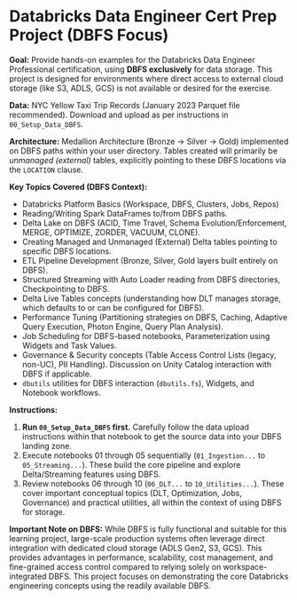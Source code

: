 # Databricks Data Engineer Cert Prep Project (DBFS Focus)

**Goal:** Provide hands-on examples for the Databricks Data Engineer Professional certification, using **DBFS exclusively** for data storage. This project is designed for environments where direct access to external cloud storage (like S3, ADLS, GCS) is not available or desired for the exercise.

**Data:** NYC Yellow Taxi Trip Records (January 2023 Parquet file recommended). Download and upload as per instructions in `00_Setup_Data_DBFS`.

**Architecture:** Medallion Architecture (Bronze -> Silver -> Gold) implemented on DBFS paths within your user directory. Tables created will primarily be *unmanaged (external)* tables, explicitly pointing to these DBFS locations via the `LOCATION` clause.

**Key Topics Covered (DBFS Context):**
* Databricks Platform Basics (Workspace, DBFS, Clusters, Jobs, Repos)
* Reading/Writing Spark DataFrames to/from DBFS paths.
* Delta Lake on DBFS (ACID, Time Travel, Schema Evolution/Enforcement, MERGE, OPTIMIZE, ZORDER, VACUUM, CLONE).
* Creating Managed and Unmanaged (External) Delta tables pointing to specific DBFS locations.
* ETL Pipeline Development (Bronze, Silver, Gold layers built entirely on DBFS).
* Structured Streaming with Auto Loader reading from DBFS directories, Checkpointing to DBFS.
* Delta Live Tables concepts (understanding how DLT manages storage, which defaults to or can be configured for DBFS).
* Performance Tuning (Partitioning strategies on DBFS, Caching, Adaptive Query Execution, Photon Engine, Query Plan Analysis).
* Job Scheduling for DBFS-based notebooks, Parameterization using Widgets and Task Values.
* Governance & Security concepts (Table Access Control Lists (legacy, non-UC), PII Handling). Discussion on Unity Catalog interaction with DBFS if applicable.
* `dbutils` utilities for DBFS interaction (`dbutils.fs`), Widgets, and Notebook workflows.

**Instructions:**
1.  **Run `00_Setup_Data_DBFS` first.** Carefully follow the data upload instructions within that notebook to get the source data into your DBFS landing zone.
2.  Execute notebooks 01 through 05 sequentially (`01_Ingestion...` to `05_Streaming...`). These build the core pipeline and explore Delta/Streaming features using DBFS.
3.  Review notebooks 06 through 10 (`06_DLT...` to `10_Utilities...`). These cover important conceptual topics (DLT, Optimization, Jobs, Governance) and practical utilities, all within the context of using DBFS for storage.

**Important Note on DBFS:** While DBFS is fully functional and suitable for this learning project, large-scale production systems often leverage direct integration with dedicated cloud storage (ADLS Gen2, S3, GCS). This provides advantages in performance, scalability, cost management, and fine-grained access control compared to relying solely on workspace-integrated DBFS. This project focuses on demonstrating the core Databricks engineering concepts using the readily available DBFS.

